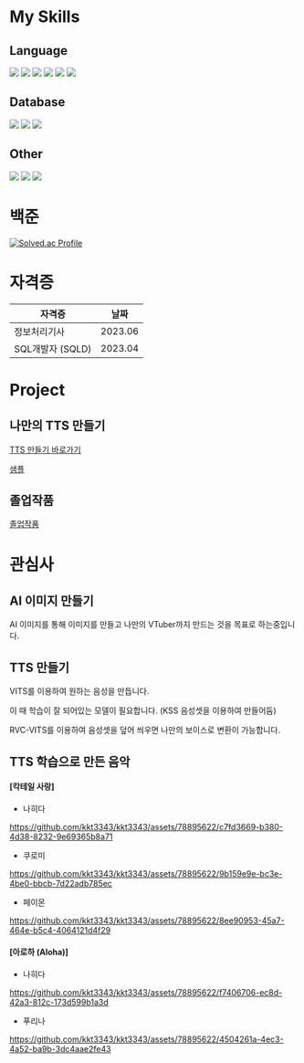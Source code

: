 <!-- 참조 : https://cocoon1787.tistory.com/827 -->

<div align="left">

# My Skills

## Language
<img src="https://img.shields.io/badge/C-007396?style=for-the-badge&logo=C&logoColor=white">
<img src="https://img.shields.io/badge/-C++-f34b7d?style=for-the-badge&logo=c%2B%2B&logoColor=white">
<img src="https://img.shields.io/badge/-C%23-178600?style=for-the-badge&logo=Csharp&logoColor=white">
<img src="https://img.shields.io/badge/Python-007396?style=for-the-badge&logo=Python&logoColor=white">
<img src="https://img.shields.io/badge/Java-b07219?style=for-the-badge&logo=java&logoColor=white">
<img src="https://img.shields.io/badge/JavaScript-F7DF1E?style=for-the-badge&logo=JavaScript&logoColor=white">

## Database
<img src="https://img.shields.io/badge/MySQL-4479A1?style=for-the-badge&logo=MySQL&logoColor=white">
<img src="https://img.shields.io/badge/Oracle-F80000?style=for-the-badge&logo=Oracle&logoColor=white">
<img src="https://img.shields.io/badge/MSSQL-4479A1?style=for-the-badge&logo=MSSQL&logoColor=white">

## Other
<img src="https://img.shields.io/badge/-Linux-grey?style=for-the-badge&logo=linux">
<img src="https://img.shields.io/badge/wpf-FCC624?style=for-the-badge&logo=wpf&logoColor=white">
<img src="https://img.shields.io/badge/.NET-6DB33F?style=for-the-badge&logo=.NET&logoColor=white">

# 백준
[![Solved.ac Profile](http://mazassumnida.wtf/api/generate_badge?boj=kkt3343)](https://solved.ac/kkt3343)

# 자격증
| 자격증                                    | 날짜             |
| ----------------------------------------- | ---------------- |
| 정보처리기사                               | 2023.06          |
| SQL개발자 (SQLD)                          | 2023.04           |

<!--
# 경력
| 회사                                      | 기간             |
| ----------------------------------------- | ---------------- |
| 아이티에스코 (MIT)                         | 2023.06 ~          |
-->

# Project

## 나만의 TTS 만들기
<a href = "https://github.com/kkt3343/vits">TTS 만들기 바로가기</a>

<a href = "https://kkt3343.github.io/vits/tts_sample_main.html">샘플</a>

## 졸업작품
<a href = "https://github.com/kkt3343/CapstoneDesign">졸업작품</a>

# 관심사

## AI 이미지 만들기
AI 이미지를 통해 이미지를 만들고 나만의 VTuber까지 만드는 것을 목표로 하는중입니다.

## TTS 만들기
VITS를 이용하여 원하는 음성을 만듭니다.

이 때 학습이 잘 되어있는 모델이 필요합니다. (KSS 음성셋을 이용하여 만들어둠)

RVC-VITS를 이용하여 음성셋을 덮어 씌우면 나만의 보이스로 변환이 가능합니다.

## TTS 학습으로 만든 음악
<!-- mp3, wav 파일을 올리는 방법 -->
<!-- https://stackoverflow.com/questions/44185716/add-audio-in-github-readme-md -->
<!-- 위의 사이트에 참조하면 된다. -->
<!-- https://www.freeconvert.com/wav-to-mov -->
<!-- 위의 사이트에서 mov로 바꾸고 바꾼 파일을 여기에 드래그아웃하면 된다.-->
<!-- 그러면 링크가 나오는데 업로드 성공이다. -->

#### [칵테일 사랑]

* 나히다

https://github.com/kkt3343/kkt3343/assets/78895622/c7fd3669-b380-4d38-8232-9e69365b8a71

* 쿠로미

https://github.com/kkt3343/kkt3343/assets/78895622/9b159e9e-bc3e-4be0-bbcb-7d22adb785ec

* 페이몬

https://github.com/kkt3343/kkt3343/assets/78895622/8ee90953-45a7-464e-b5c4-4064121d4f29

#### [아로하 (Aloha)]

* 나히다

https://github.com/kkt3343/kkt3343/assets/78895622/f7406706-ec8d-42a3-812c-173d599b1a3d

* 푸리나

https://github.com/kkt3343/kkt3343/assets/78895622/4504261a-4ec3-4a52-ba9b-3dc4aae2fe43

<!---
kkt3343/kkt3343 is a ✨ special ✨ repository because its `README.md` (this file) appears on your GitHub profile.
You can click the Preview link to take a look at your changes.
--->
